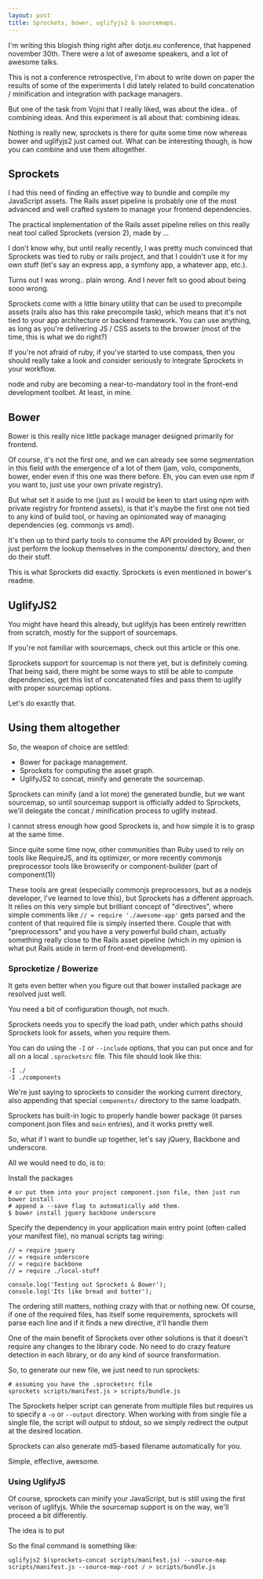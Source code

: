 ```yaml
---
layout: post
title: Sprockets, bower, uglifyjs2 & sourcemaps.
---
```


I'm writing this blogish thing right after dotjs.eu conference, that happened
november 30th. There were a lot of awesome speakers, and a lot of awesome
talks.

This is not a conference retrospective, I'm about to write down on paper the
results of some of the experiments I did lately related to build concatenation
/ minification and integration with package managers.

But one of the task from Vojni that I really liked, was about the idea.. of
combining ideas. And this experiment is all about that: combining ideas.

Nothing is really new, sprockets is there for quite some time now whereas bower
and uglifyjs2 just camed out. What can be interesting though, is how you can
combine and use them altogether.

Sprockets
---------

I had this need of finding an effective way to bundle and compile my JavaScript
assets. The Rails asset pipeline is probably one of the most advanced and well
crafted system to manage your frontend dependencies.

The practical implementation of the Rails asset pipeline relies on this really
neat tool called Sprockets (version 2), made by ...

I don't know why, but until really recently, I was pretty much convinced that
Sprockets was tied to ruby or rails project, and that I couldn't use it for my
own stuff (let's say an express app, a symfony app, a whatever app, etc.).

Turns out I was wrong.. plain wrong. And I never felt so good about being sooo
wrong.

Sprockets come with a little binary utility that can be used to precompile
assets (rails also has this rake precompile task), which means that it's not
tied to your app architecture or backend framework. You can use anything, as
long as you're delivering JS / CSS assets to the browser (most of the time,
this is what we do right?)

If you're not afraid of ruby, if you've started to use compass, then you should
really take a look and consider seriously to integrate Sprockets in your
workflow.

node and ruby are becoming a near-to-mandatory tool in the front-end
development toolbet. At least, in mine.

Bower
-----

Bower is this really nice little package manager designed primarily for
frontend.

Of course, it's not the first one, and we can already see some segmentation in
this field with the emergence of a lot of them (jam, volo, components, bower,
ender even if this one was there before. Eh, you can even use npm if you want
to, just use your own private registry).

But what set it aside to me (just as I would be keen to start using npm with
private registry for frontend assets), is that it's maybe the first one not
tied to any kind of build tool, or having an opinionated way of managing
dependencies (eg. commonjs vs amd).

It's then up to third party tools to consume the API provided by Bower, or just
perform the lookup themselves in the components/ directory, and then do their
stuff.

This is what Sprockets did exactly. Sprockets is even mentioned in bower's
readme.


UglifyJS2
---------

You might have heard this already, but uglifyjs has been entirely rewritten
from scratch, mostly for the support of sourcemaps.

If you're not familiar with sourcemaps, check out this article or this one.

Sprockets support for sourcemap is not there yet, but is definitely coming.
That being said, there might be some ways to still be able to compute
dependencies, get this list of concatenated files and pass them to uglify with
proper sourcemap options.

Let's do exactly that.

Using them altogether
---------------------

So, the weapon of choice are settled:

- Bower for package management.
- Sprockets for computing the asset graph.
- UglifyJS2 to concat, minify and generate the sourcemap.

Sprockets can minify (and a lot more) the generated bundle, but we want
sourcemap, so until sourcemap support is officially added to Sprockets, we'll
delegate the concat / minification process to uglify instead.

I cannot stress enough how good Sprockets is, and how simple it is to grasp at
the same time.

Since quite some time now, other communities than Ruby used to rely on tools
like RequireJS, and its optimizer, or more recently commonjs preprocessor tools
like browserify or component-builder (part of component(1))

These tools are great (especially commonjs preprocessors, but as a nodejs
developer, I've learned to love this), but Sprockets has a different approach.
It relies on this very simple but brilliant concept of "directives", where
simple comments like `// = require './awesome-app'` gets parsed and the content
of that required file is simply inserted there. Couple that with
"preprocessors" and you have a very powerful build chain, actually something
really close to the Rails asset pipeline (which in my opinion is what put Rails
aside in term of front-end development).

### Sprocketize / Bowerize

It gets even better when you figure out that bower installed package are
resolved just well.

You need a bit of configuration though, not much.

Sprockets needs you to specify the load path, under which paths should
Sprockets look for assets, when you require them.

You can do using the `-I` or `--include` options, that you can put once and for
all on a local `.sprocketsrc` file. This file should look like this:

    -I ./
    -I ./components

We're just saying to sprockets to consider the working current directory, also
appending that special `components/` directory to the same loadpath.

Sprockets has built-in logic to properly handle bower package (it parses
component.json files and `main` entries), and it works pretty well.

So, what if I want to bundle up together, let's say jQuery, Backbone and underscore.

All we would need to do, is to:

Install the packages

    # or put them into your project component.json file, then just run bower install
    # append a --save flag to automatically add them.
    $ bower install jquery backbone underscore

Specify the dependency in your application main entry point (often called your
manifest file), no manual scripts tag wiring:

    // = require jquery
    // = require underscore
    // = require backbone
    // = require ./local-stuff

    console.log('Testing out Sprockets & Bower');
    console.log('Its like bread and butter');

The ordering still matters, nothing crazy with that or nothing new. Of course,
if one of the required files, has itself some requirements, sprockets will
parse each line and if it finds a new directive, it'll handle them

One of the main benefit of Sprockets over other solutions is that it doesn't
require any changes to the library code. No need to do crazy feature detection
in each library, or do any kind of source transformation.

So, to generate our new file, we just need to run sprockets:

    # assuming you have the .sprocketsrc file
    sprockets scripts/manifest.js > scripts/bundle.js

The Sprockets helper script can generate from multiple files but requires us to
specify a `-o` or `--output` directory. When working with from single file a
single file, the script will output to stdout, so we simply redirect the output
at the desired location.

Sprockets can also generate md5-based filename automatically for you.

Simple, effective, awesome.

### Using UglifyJS

Of course, sprockets can minify your JavaScript, but is still using the first
verison of uglifyjs. While the sourcemap support is on the way, we'll proceed a
bit differently.

The idea is to put


So the final command is something like:

	uglifyjs2 $(sprockets-concat scripts/manifest.js) --source-map scripts/manifest.js --source-map-root / > scripts/bundle.js

